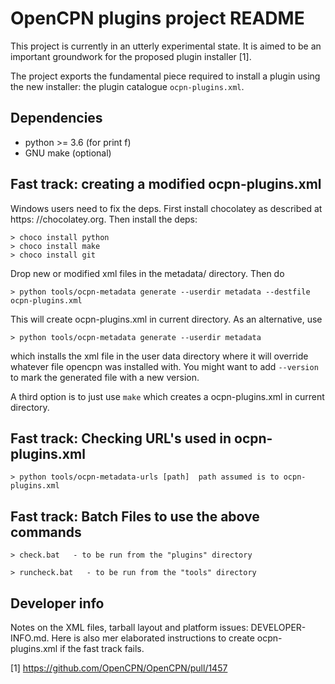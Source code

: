 OpenCPN plugins project README
===============================

This project is currently in an utterly experimental state. It is
aimed to be an important groundwork for the proposed plugin installer [1].

The project exports the fundamental piece required to install a plugin using
the new installer: the plugin catalogue `ocpn-plugins.xml`.

Dependencies
------------

  - python >= 3.6    (for print f)
  - GNU make (optional)


Fast track: creating a modified ocpn-plugins.xml
------------------------------------------------

Windows users need to fix the deps. First install chocolatey as described
at https: //chocolatey.org. Then install the deps:

    > choco install python
    > choco install make
    > choco install git

Drop new or modified xml files in the metadata/ directory. Then do

    > python tools/ocpn-metadata generate --userdir metadata --destfile ocpn-plugins.xml

This will create ocpn-plugins.xml in current directory. As an alternative, use

    > python tools/ocpn-metadata generate --userdir metadata

which installs the xml file in the user data directory where it will override 
whatever file opencpn was installed with. You might want to add
```--version``` to mark the generated file with a new version.

A third option is to just use `make` which creates a ocpn-plugins.xml in 
current directory.


Fast track: Checking URL's used in ocpn-plugins.xml
------------------------------------------------

    > python tools/ocpn-metadata-urls [path]  path assumed is to ocpn-plugins.xml
	

Fast track: Batch Files to use the above commands
------------------------------------------------

    > check.bat   - to be run from the "plugins" directory

    > runcheck.bat   - to be run from the "tools" directory


Developer info
--------------

Notes on the XML files, tarball layout and platform issues: DEVELOPER-INFO.md.
Here is also mer elaborated instructions to create ocpn-plugins.xml if the
fast track fails.


[1] https://github.com/OpenCPN/OpenCPN/pull/1457
